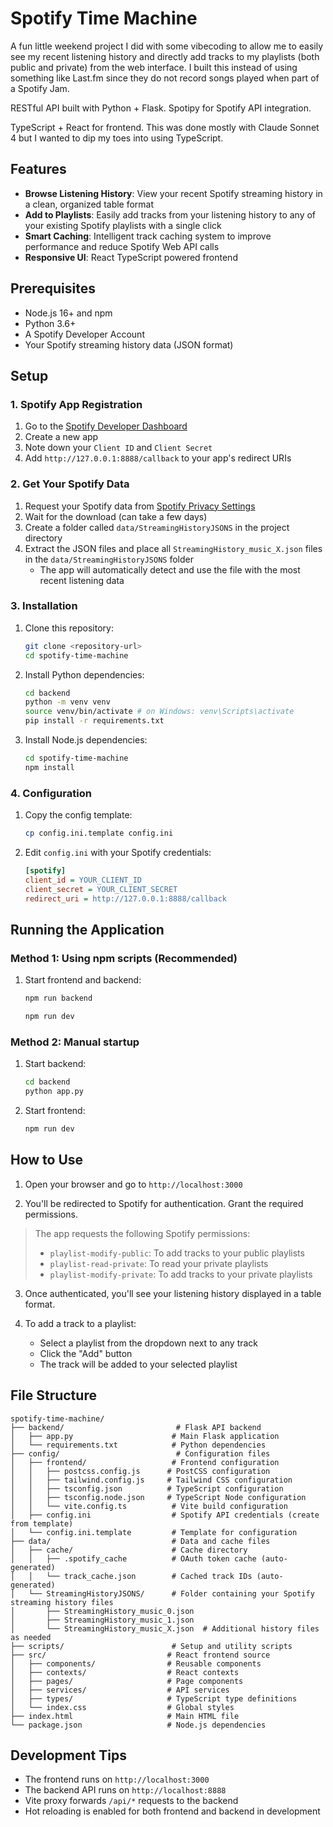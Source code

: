 # Spotify Time Machine

A fun little weekend project I did with some vibecoding to allow me to easily see my recent listening history and directly add tracks to my playlists (both public and private) from the web interface. I built this instead of using something like Last.fm since they do not record songs played when part of a Spotify Jam.

RESTful API built with Python + Flask. Spotipy for Spotify API integration.

TypeScript + React for frontend. This was done mostly with Claude Sonnet 4 but I wanted to dip my toes into using TypeScript.

## Features

- **Browse Listening History**: View your recent Spotify streaming history in a clean, organized table format
- **Add to Playlists**: Easily add tracks from your listening history to any of your existing Spotify playlists with a single click
- **Smart Caching**: Intelligent track caching system to improve performance and reduce Spotify Web API calls
- **Responsive UI**: React TypeScript powered frontend

## Prerequisites

- Node.js 16+ and npm
- Python 3.6+
- A Spotify Developer Account
- Your Spotify streaming history data (JSON format)

## Setup

### 1. Spotify App Registration

1. Go to the [Spotify Developer Dashboard](https://developer.spotify.com/dashboard/)
2. Create a new app
3. Note down your `Client ID` and `Client Secret`
4. Add `http://127.0.0.1:8888/callback` to your app's redirect URIs

### 2. Get Your Spotify Data

1. Request your Spotify data from [Spotify Privacy Settings](https://www.spotify.com/account/privacy/)
2. Wait for the download (can take a few days)
3. Create a folder called `data/StreamingHistoryJSONS` in the project directory
4. Extract the JSON files and place all `StreamingHistory_music_X.json` files in the `data/StreamingHistoryJSONS` folder
   - The app will automatically detect and use the file with the most recent listening data

### 3. Installation

1. Clone this repository:
   ```bash
   git clone <repository-url>
   cd spotify-time-machine
   ```

2. Install Python dependencies:
   ```bash
   cd backend
   python -m venv venv
   source venv/bin/activate # on Windows: venv\Scripts\activate
   pip install -r requirements.txt
   ```

3. Install Node.js dependencies:
   ```bash
   cd spotify-time-machine
   npm install
   ```

### 4. Configuration

1. Copy the config template:
   ```bash
   cp config.ini.template config.ini
   ```

2. Edit `config.ini` with your Spotify credentials:
   ```ini
   [spotify]
   client_id = YOUR_CLIENT_ID
   client_secret = YOUR_CLIENT_SECRET
   redirect_uri = http://127.0.0.1:8888/callback
   ```

## Running the Application

### Method 1: Using npm scripts (Recommended)

1. Start frontend and backend:
   ```bash
   npm run backend

   npm run dev
   ```

### Method 2: Manual startup

1. Start backend:
   ```bash
   cd backend
   python app.py
   ```

2. Start frontend:
   ```bash
   npm run dev
   ```

## How to Use

1. Open your browser and go to `http://localhost:3000`

2. You'll be redirected to Spotify for authentication. Grant the required permissions.

> The app requests the following Spotify permissions:
>- `playlist-modify-public`: To add tracks to your public playlists
>- `playlist-read-private`: To read your private playlists 
>- `playlist-modify-private`: To add tracks to your private playlists

3. Once authenticated, you'll see your listening history displayed in a table format.

4. To add a track to a playlist:
   - Select a playlist from the dropdown next to any track
   - Click the "Add" button
   - The track will be added to your selected playlist

## File Structure

```
spotify-time-machine/
├── backend/                         # Flask API backend
│   ├── app.py                      # Main Flask application
│   └── requirements.txt            # Python dependencies
├── config/                          # Configuration files
│   ├── frontend/                   # Frontend configuration
│   │   ├── postcss.config.js      # PostCSS configuration
│   │   ├── tailwind.config.js     # Tailwind CSS configuration
│   │   ├── tsconfig.json          # TypeScript configuration
│   │   ├── tsconfig.node.json     # TypeScript Node configuration
│   │   └── vite.config.ts          # Vite build configuration
│   ├── config.ini                  # Spotify API credentials (create from template)
│   └── config.ini.template         # Template for configuration
├── data/                           # Data and cache files
│   ├── cache/                      # Cache directory
│   │   ├── .spotify_cache          # OAuth token cache (auto-generated)
│   │   └── track_cache.json        # Cached track IDs (auto-generated)
│   └── StreamingHistoryJSONS/      # Folder containing your Spotify streaming history files
│       ├── StreamingHistory_music_0.json
│       ├── StreamingHistory_music_1.json
│       └── StreamingHistory_music_X.json  # Additional history files as needed
├── scripts/                        # Setup and utility scripts
├── src/                           # React frontend source
│   ├── components/                # Reusable components
│   ├── contexts/                  # React contexts
│   ├── pages/                     # Page components
│   ├── services/                  # API services
│   ├── types/                     # TypeScript type definitions
│   └── index.css                  # Global styles
├── index.html                     # Main HTML file
└── package.json                   # Node.js dependencies
```

## Development Tips

- The frontend runs on `http://localhost:3000`
- The backend API runs on `http://localhost:8888`
- Vite proxy forwards `/api/*` requests to the backend
- Hot reloading is enabled for both frontend and backend in development